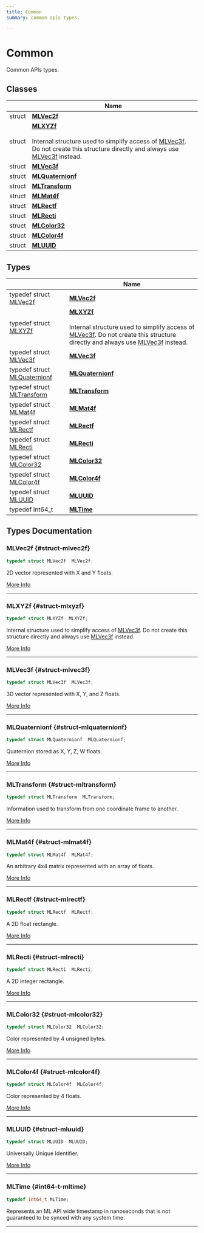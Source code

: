 ```yaml
---
title: Common
summary: common apis types. 

---
```


# Common

Common APIs types. 

## Classes

|                | Name           |
| -------------- | -------------- |
| struct | **[MLVec2f](/versioned_docs/version-22-Feb-2023/api-ref/api/Modules/group___common/struct_m_l_vec2f.md)**  |
| struct | **[MLXYZf](/versioned_docs/version-22-Feb-2023/api-ref/api/Modules/group___common/struct_m_l_x_y_zf.md)** <br></br>Internal structure used to simplify access of [MLVec3f](/versioned_docs/version-22-Feb-2023/api-ref/api/Modules/group___common/struct_m_l_vec3f.md). Do not create this structure directly and always use [MLVec3f](/versioned_docs/version-22-Feb-2023/api-ref/api/Modules/group___common/struct_m_l_vec3f.md) instead.  |
| struct | **[MLVec3f](/versioned_docs/version-22-Feb-2023/api-ref/api/Modules/group___common/struct_m_l_vec3f.md)**  |
| struct | **[MLQuaternionf](/versioned_docs/version-22-Feb-2023/api-ref/api/Modules/group___common/struct_m_l_quaternionf.md)**  |
| struct | **[MLTransform](/versioned_docs/version-22-Feb-2023/api-ref/api/Modules/group___common/struct_m_l_transform.md)**  |
| struct | **[MLMat4f](/versioned_docs/version-22-Feb-2023/api-ref/api/Modules/group___common/struct_m_l_mat4f.md)**  |
| struct | **[MLRectf](/versioned_docs/version-22-Feb-2023/api-ref/api/Modules/group___common/struct_m_l_rectf.md)**  |
| struct | **[MLRecti](/versioned_docs/version-22-Feb-2023/api-ref/api/Modules/group___common/struct_m_l_recti.md)**  |
| struct | **[MLColor32](/versioned_docs/version-22-Feb-2023/api-ref/api/Modules/group___common/struct_m_l_color32.md)**  |
| struct | **[MLColor4f](/versioned_docs/version-22-Feb-2023/api-ref/api/Modules/group___common/struct_m_l_color4f.md)**  |
| struct | **[MLUUID](/versioned_docs/version-22-Feb-2023/api-ref/api/Modules/group___common/struct_m_l_u_u_i_d.md)**  |

## Types

|                | Name           |
| -------------- | -------------- |
| typedef struct [MLVec2f](/versioned_docs/version-22-Feb-2023/api-ref/api/Modules/group___common/struct_m_l_vec2f.md) | **[MLVec2f](/versioned_docs/version-22-Feb-2023/api-ref/api/Modules/group___common/group___common.md#struct-mlvec2f)**  |
| typedef struct [MLXYZf](/versioned_docs/version-22-Feb-2023/api-ref/api/Modules/group___common/struct_m_l_x_y_zf.md) | **[MLXYZf](/versioned_docs/version-22-Feb-2023/api-ref/api/Modules/group___common/group___common.md#struct-mlxyzf)** <br></br>Internal structure used to simplify access of [MLVec3f](/versioned_docs/version-22-Feb-2023/api-ref/api/Modules/group___common/struct_m_l_vec3f.md). Do not create this structure directly and always use [MLVec3f](/versioned_docs/version-22-Feb-2023/api-ref/api/Modules/group___common/struct_m_l_vec3f.md) instead.  |
| typedef struct [MLVec3f](/versioned_docs/version-22-Feb-2023/api-ref/api/Modules/group___common/struct_m_l_vec3f.md) | **[MLVec3f](/versioned_docs/version-22-Feb-2023/api-ref/api/Modules/group___common/group___common.md#struct-mlvec3f)**  |
| typedef struct [MLQuaternionf](/versioned_docs/version-22-Feb-2023/api-ref/api/Modules/group___common/struct_m_l_quaternionf.md) | **[MLQuaternionf](/versioned_docs/version-22-Feb-2023/api-ref/api/Modules/group___common/group___common.md#struct-mlquaternionf)**  |
| typedef struct [MLTransform](/versioned_docs/version-22-Feb-2023/api-ref/api/Modules/group___common/struct_m_l_transform.md) | **[MLTransform](/versioned_docs/version-22-Feb-2023/api-ref/api/Modules/group___common/group___common.md#struct-mltransform)**  |
| typedef struct [MLMat4f](/versioned_docs/version-22-Feb-2023/api-ref/api/Modules/group___common/struct_m_l_mat4f.md) | **[MLMat4f](/versioned_docs/version-22-Feb-2023/api-ref/api/Modules/group___common/group___common.md#struct-mlmat4f)**  |
| typedef struct [MLRectf](/versioned_docs/version-22-Feb-2023/api-ref/api/Modules/group___common/struct_m_l_rectf.md) | **[MLRectf](/versioned_docs/version-22-Feb-2023/api-ref/api/Modules/group___common/group___common.md#struct-mlrectf)**  |
| typedef struct [MLRecti](/versioned_docs/version-22-Feb-2023/api-ref/api/Modules/group___common/struct_m_l_recti.md) | **[MLRecti](/versioned_docs/version-22-Feb-2023/api-ref/api/Modules/group___common/group___common.md#struct-mlrecti)**  |
| typedef struct [MLColor32](/versioned_docs/version-22-Feb-2023/api-ref/api/Modules/group___common/struct_m_l_color32.md) | **[MLColor32](/versioned_docs/version-22-Feb-2023/api-ref/api/Modules/group___common/group___common.md#struct-mlcolor32)**  |
| typedef struct [MLColor4f](/versioned_docs/version-22-Feb-2023/api-ref/api/Modules/group___common/struct_m_l_color4f.md) | **[MLColor4f](/versioned_docs/version-22-Feb-2023/api-ref/api/Modules/group___common/group___common.md#struct-mlcolor4f)**  |
| typedef struct [MLUUID](/versioned_docs/version-22-Feb-2023/api-ref/api/Modules/group___common/struct_m_l_u_u_i_d.md) | **[MLUUID](/versioned_docs/version-22-Feb-2023/api-ref/api/Modules/group___common/group___common.md#struct-mluuid)**  |
| typedef int64_t | **[MLTime](/versioned_docs/version-22-Feb-2023/api-ref/api/Modules/group___common/group___common.md#int64-t-mltime)**  |


## Types Documentation

### MLVec2f {#struct-mlvec2f}

```cpp
typedef struct MLVec2f  MLVec2f;
```


2D vector represented with X and Y floats. 



[More Info](/versioned_docs/version-22-Feb-2023/api-ref/api/Modules/group___common/struct_m_l_vec2f.md)



-----------

### MLXYZf {#struct-mlxyzf}

```cpp
typedef struct MLXYZf  MLXYZf;
```

Internal structure used to simplify access of [MLVec3f](/versioned_docs/version-22-Feb-2023/api-ref/api/Modules/group___common/struct_m_l_vec3f.md). Do not create this structure directly and always use [MLVec3f](/versioned_docs/version-22-Feb-2023/api-ref/api/Modules/group___common/struct_m_l_vec3f.md) instead. 



[More Info](/versioned_docs/version-22-Feb-2023/api-ref/api/Modules/group___common/struct_m_l_x_y_zf.md)



-----------

### MLVec3f {#struct-mlvec3f}

```cpp
typedef struct MLVec3f  MLVec3f;
```


3D vector represented with X, Y, and Z floats. 



[More Info](/versioned_docs/version-22-Feb-2023/api-ref/api/Modules/group___common/struct_m_l_vec3f.md)



-----------

### MLQuaternionf {#struct-mlquaternionf}

```cpp
typedef struct MLQuaternionf  MLQuaternionf;
```


Quaternion stored as X, Y, Z, W floats. 



[More Info](/versioned_docs/version-22-Feb-2023/api-ref/api/Modules/group___common/struct_m_l_quaternionf.md)



-----------

### MLTransform {#struct-mltransform}

```cpp
typedef struct MLTransform  MLTransform;
```


Information used to transform from one coordinate frame to another. 



[More Info](/versioned_docs/version-22-Feb-2023/api-ref/api/Modules/group___common/struct_m_l_transform.md)



-----------

### MLMat4f {#struct-mlmat4f}

```cpp
typedef struct MLMat4f  MLMat4f;
```


An arbitrary 4x4 matrix represented with an array of floats. 



[More Info](/versioned_docs/version-22-Feb-2023/api-ref/api/Modules/group___common/struct_m_l_mat4f.md)



-----------

### MLRectf {#struct-mlrectf}

```cpp
typedef struct MLRectf  MLRectf;
```


A 2D float rectangle. 



[More Info](/versioned_docs/version-22-Feb-2023/api-ref/api/Modules/group___common/struct_m_l_rectf.md)



-----------

### MLRecti {#struct-mlrecti}

```cpp
typedef struct MLRecti  MLRecti;
```


A 2D integer rectangle. 



[More Info](/versioned_docs/version-22-Feb-2023/api-ref/api/Modules/group___common/struct_m_l_recti.md)



-----------

### MLColor32 {#struct-mlcolor32}

```cpp
typedef struct MLColor32  MLColor32;
```


Color represented by 4 unsigned bytes. 



[More Info](/versioned_docs/version-22-Feb-2023/api-ref/api/Modules/group___common/struct_m_l_color32.md)



-----------

### MLColor4f {#struct-mlcolor4f}

```cpp
typedef struct MLColor4f  MLColor4f;
```


Color represented by 4 floats. 



[More Info](/versioned_docs/version-22-Feb-2023/api-ref/api/Modules/group___common/struct_m_l_color4f.md)



-----------

### MLUUID {#struct-mluuid}

```cpp
typedef struct MLUUID  MLUUID;
```


Universally Unique Identifier. 



[More Info](/versioned_docs/version-22-Feb-2023/api-ref/api/Modules/group___common/struct_m_l_u_u_i_d.md)



-----------

### MLTime {#int64-t-mltime}

```cpp
typedef int64_t MLTime;
```


Represents an ML API wide timestamp in nanoseconds that is not guaranteed to be synced with any system time. 






-----------







